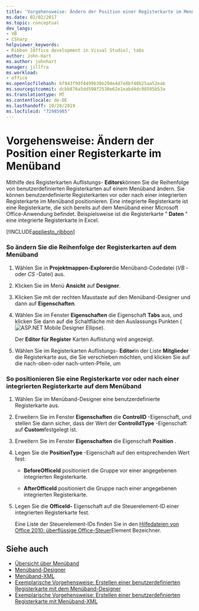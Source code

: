 ```yaml
---
title: 'Vorgehensweise: Ändern der Position einer Registerkarte im Menüband'
ms.date: 02/02/2017
ms.topic: conceptual
dev_langs:
- VB
- CSharp
helpviewer_keywords:
- Ribbon [Office development in Visual Studio], tabs
author: John-Hart
ms.author: johnhart
manager: jillfra
ms.workload:
- office
ms.openlocfilehash: bf943f9df4499b30e294e4d7e8bf48b25aa52eab
ms.sourcegitcommit: dcbb876a5dd598f2538e62e1eabd4dc98595b53a
ms.translationtype: MT
ms.contentlocale: de-DE
ms.lasthandoff: 10/28/2019
ms.locfileid: "72985985"
---
```

# <a name="how-to-change-the-position-of-a-tab-on-the-ribbon"></a>Vorgehensweise: Ändern der Position einer Registerkarte im Menüband
  Mithilfe des Registerkarten Auflistungs- **Editors**können Sie die Reihenfolge von benutzerdefinierten Registerkarten auf einem Menüband ändern. Sie können benutzerdefinierte Registerkarten vor oder nach einer integrierten Registerkarte im Menüband positionieren. Eine integrierte Registerkarte ist eine Registerkarte, die sich bereits auf dem Menüband einer Microsoft Office-Anwendung befindet. Beispielsweise ist die Registerkarte " **Daten** " eine integrierte Registerkarte in Excel.

 [!INCLUDE[appliesto_ribbon](../vsto/includes/appliesto-ribbon-md.md)]

### <a name="to-change-the-order-of-tabs-on-the-ribbon"></a>So ändern Sie die Reihenfolge der Registerkarten auf dem Menüband

1. Wählen Sie in **Projektmappen-Explorer**die Menüband-Codedatei (*VB* -oder *CS* -Datei) aus.

2. Klicken Sie im Menü **Ansicht** auf **Designer**.

3. Klicken Sie mit der rechten Maustaste auf den Menüband-Designer und dann auf **Eigenschaften**.

4. Wählen Sie im Fenster **Eigenschaften** die Eigenschaft **Tabs** aus, und klicken Sie dann auf die Schaltfläche mit den Auslassungs Punkten (![ASP.NET Mobile Designer Ellipse](../sharepoint/media/mwellipsis.gif "Auslassungszeichen im ASP.NET Mobile-Designer")).

     Der **Editor für Register** Karten Auflistung wird angezeigt.

5. Wählen Sie im Registerkarten Auflistungs- **Editor**in der Liste **Mitglieder** die Registerkarte aus, die Sie verschieben möchten, und klicken Sie auf die nach-oben-oder nach-unten-Pfeile, um

### <a name="to-position-a-tab-before-or-after-a-built-in-tab-on-the-ribbon"></a>So positionieren Sie eine Registerkarte vor oder nach einer integrierten Registerkarte auf dem Menüband

1. Wählen Sie im Menüband-Designer eine benutzerdefinierte Registerkarte aus.

2. Erweitern Sie im Fenster **Eigenschaften** die **ControlID** -Eigenschaft, und stellen Sie dann sicher, dass der Wert der **ControlIdType** -Eigenschaft auf **Custom**festgelegt ist.

3. Erweitern Sie im Fenster **Eigenschaften** die Eigenschaft **Position** .

4. Legen Sie die **PositionType** -Eigenschaft auf den entsprechenden Wert fest:

    - **BeforeOfficeId** positioniert die Gruppe vor einer angegebenen integrierten Registerkarte.

    - **AfterOfficeId** positioniert die Gruppe nach einer angegebenen integrierten Registerkarte.

5. Legen Sie die **OfficeId-** Eigenschaft auf die Steuerelement-ID einer integrierten Registerkarte fest.

     Eine Liste der Steuerelement-IDs finden Sie in den [Hilfedateien von Office 2010: überflüssige Office-Steuer](https://www.microsoft.com/download/details.aspx?id=6627)Element Bezeichner.

## <a name="see-also"></a>Siehe auch
- [Übersicht über Menüband](../vsto/ribbon-overview.md)
- [Menüband-Designer](../vsto/ribbon-designer.md)
- [Menüband-XML](../vsto/ribbon-xml.md)
- [Exemplarische Vorgehensweise: Erstellen einer benutzerdefinierten Registerkarte mit dem Menüband-Designer](../vsto/walkthrough-creating-a-custom-tab-by-using-the-ribbon-designer.md)
- [Exemplarische Vorgehensweise: Erstellen einer benutzerdefinierten Registerkarte mit Menüband-XML](../vsto/walkthrough-creating-a-custom-tab-by-using-ribbon-xml.md)
